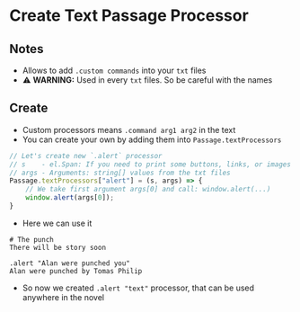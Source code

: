 # Create Text Passage Processor


## Notes
* Allows to add `.custom commands` into your `txt` files
* ⚠️ __WARNING:__ Used in every `txt` files. So be careful with the names

## Create
* Custom processors means `.command arg1 arg2` in the text
* You can create your own by adding them into `Passage.textProcessors`
```ts
// Let's create new `.alert` processor
// s    - el.Span: If you need to print some buttons, links, or images
// args - Arguments: string[] values from the txt files
Passage.textProcessors["alert"] = (s, args) => {
	// We take first argument args[0] and call: window.alert(...)
	window.alert(args[0]);
}
```
* Here we can use it
```
# The punch
There will be story soon

.alert "Alan were punched you"
Alan were punched by Tomas Philip
```
* So now we created `.alert "text"` processor, that can be used anywhere in the novel